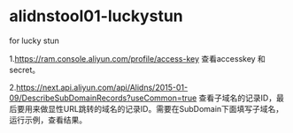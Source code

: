 # alidnstool01-luckystun
for lucky stun

1.https://ram.console.aliyun.com/profile/access-key
查看accesskey 和secret。

2.https://next.api.aliyun.com/api/Alidns/2015-01-09/DescribeSubDomainRecords?useCommon=true
查看子域名的记录ID，最后要用来做显性URL跳转的域名的记录ID。需要在SubDomain下面填写子域名，运行示例，查看结果。



